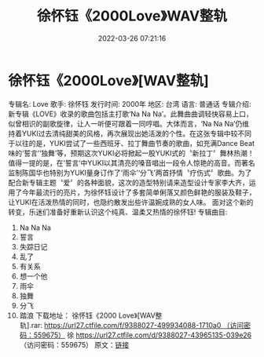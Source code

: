 ﻿---
title: 徐怀钰《2000Love》WAV整轨
date: 2022-03-26 07:21:16
categories: WAV车载音乐、镜像
tags: 华语中文
---
# 徐怀钰《2000Love》[WAV整轨]

专辑名: Love
歌手: 徐怀钰
发行时间: 2000年
地区: 台湾
语言: 普通话
专辑介绍:
新专辑《LOVE》收录的歌曲包括主打歌‘Na
Na Na’。此舞曲曲调轻快容易上口，似曾相识的副歌旋律，让人一听便可跟着一同哼唱。大体而言，‘Na Na
Na’仍维持着YUKI过去清纯甜美的风格，再次展现出她活泼的个性。在这张专辑中较不同于以往的是，YUKI尝试了一些西班牙、拉丁舞曲节奏的歌曲，如充满Dance
Beat味的‘誓言’‘独舞’等，预期这次YUKI必将掀起一股YUKI式的〝新拉丁〞舞林热潮！
值得一提的是，在‘誓言’中YUKI以其清亮的嗓音唱出一段令人惊艳的高音。而著名监制陈国华也特别为YUKI量身订作了‘雨伞’‘分飞’两首抒情〝疗伤式〞歌曲。为了配合新专辑主题〝爱〞的各种面貌，这次的造型特别请来造型设计专家李大齐，运用了今年最流行的亮片，为徐怀钰设计了多套简单俐落又颜色鲜艳的服装及鞋子，让YUKI在活泼热情的同时，也隐约散发出些许温婉成熟的女人味。
面对这个新的转变，乐迷们准备好重新认识这个纯真、温柔又热情的徐怀钰!
专辑曲目:
01. Na Na
Na
02. 誓言
03. 失踪日记
04. 乱了
05. 有关系
06. 想一个他
07. 雨伞
08. 独舞
09. 分飞
10. 踏浪
下载地址：
徐怀钰《2000
Love》[WAV整轨].rar: https://url27.ctfile.com/f/9388027-499934088-1710a0 （访问密码：559675）
徐
https://url27.ctfile.com/d/9388027-43965135-039e26
（访问密码：559675）
原文：[链接](https://blog.sina.com.cn/s/blog_1647c7e7601030wdu.html)